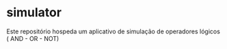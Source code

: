 # simulator
Este repositório hospeda um aplicativo de simulação de operadores lógicos ( AND - OR - NOT) 
